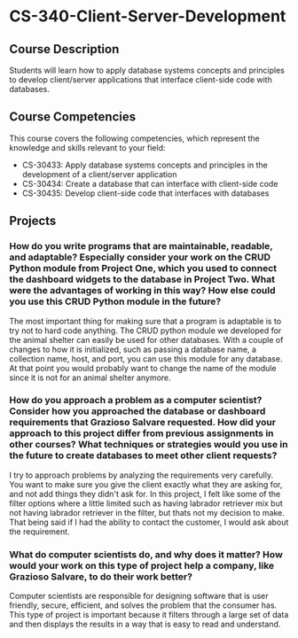 # CS-340-Client-Server-Development
## Course Description
Students will learn how to apply database systems concepts and principles to develop 
client/server applications that interface client-side code with databases.
## Course Competencies
This course covers the following competencies, which represent the knowledge and skills 
relevant to your field:
- CS-30433: Apply database systems concepts and principles in the development of a 
client/server application
- CS-30434: Create a database that can interface with client-side code
- CS-30435: Develop client-side code that interfaces with databases

## Projects
### How do you write programs that are maintainable, readable, and adaptable? Especially consider your work on the CRUD Python module from Project One, which you used to connect the dashboard widgets to the database in Project Two. What were the advantages of working in this way? How else could you use this CRUD Python module in the future?
The most important thing for making sure that a program is adaptable is to try not to hard code anything. The CRUD python module we developed for the animal shelter can easily be used for other databases. With a couple of changes to how it is initialized, such as passing a database name, a collection name, host, and port, you can use this module for any database. At that point you would probably want to change the name of the module since it is not for an animal shelter anymore.

### How do you approach a problem as a computer scientist? Consider how you approached the database or dashboard requirements that Grazioso Salvare requested. How did your approach to this project differ from previous assignments in other courses? What techniques or strategies would you use in the future to create databases to meet other client requests? 
I try to approach problems by analyzing the requirements very carefully. You want to make sure you give the client exactly what they are asking for, and not add things they didn't ask for. In this project, I felt like some of the filter options where a little limited such as having labrador retriever mix but not having labrador retriever in the filter, but thats not my decision to make. That being said if I had the ability to contact the customer, I would ask about the requirement.

### What do computer scientists do, and why does it matter? How would your work on this type of project help a company, like Grazioso Salvare, to do their work better? 
Computer scientists are responsible for designing software that is user friendly, secure, efficient, and solves the problem that the consumer has. This type of project is important because it filters through a large set of data and then displays the results in a way that is easy to read and understand. 
